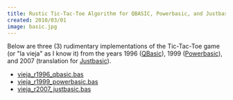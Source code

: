 ```yaml
---
title: Rustic Tic-Tac-Toe Algorithm for QBASIC, Powerbasic, and Justbasic
created: 2010/03/01
image: basic.jpg
---
```


Below are three (3) rudimentary implementations of the Tic-Tac-Toe game (or "la vieja" as I know it) from the years 1996 ([QBasic](https://en.wikipedia.org/wiki/QBASIC)), 1999 ([Powerbasic](https://www.powerbasic.com/)), and 2007 (translation for [Justbasic](https://www.justbasic.com/)).

* [vieja_r1996_qbasic.bas](/wordpress/wp-content/uploads/2010/03/vieja_r1996_qbasic.bas_.txt)
* [vieja_r1999_powerbasic.bas](/wordpress/wp-content/uploads/2010/03/vieja_r1999_powerbasic.bas_.txt)
* [vieja_r2007_justbasic.bas](/wordpress/wp-content/uploads/2010/03/vieja_r2007_justbasic.bas_.txt)
